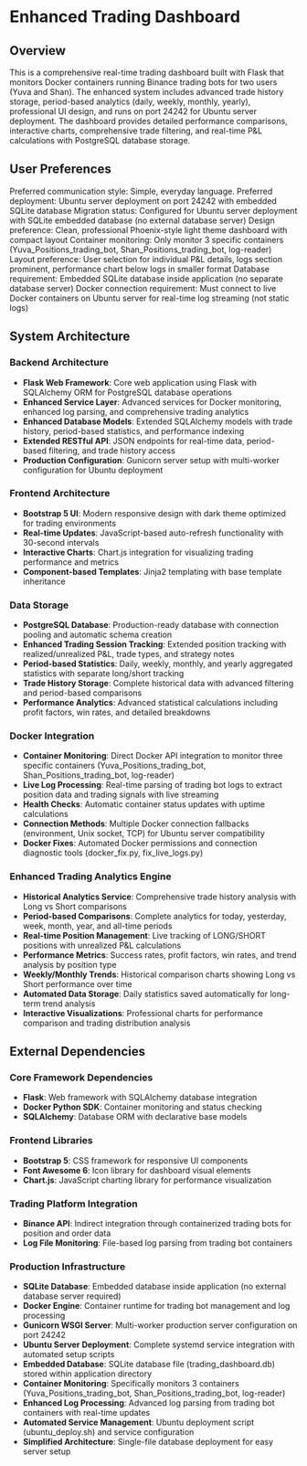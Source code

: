 # Enhanced Trading Dashboard

## Overview

This is a comprehensive real-time trading dashboard built with Flask that monitors Docker containers running Binance trading bots for two users (Yuva and Shan). The enhanced system includes advanced trade history storage, period-based analytics (daily, weekly, monthly, yearly), professional UI design, and runs on port 24242 for Ubuntu server deployment. The dashboard provides detailed performance comparisons, interactive charts, comprehensive trade filtering, and real-time P&L calculations with PostgreSQL database storage.

## User Preferences

Preferred communication style: Simple, everyday language.
Preferred deployment: Ubuntu server deployment on port 24242 with embedded SQLite database
Migration status: Configured for Ubuntu server deployment with SQLite embedded database (no external database server)
Design preference: Clean, professional Phoenix-style light theme dashboard with compact layout
Container monitoring: Only monitor 3 specific containers (Yuva_Positions_trading_bot, Shan_Positions_trading_bot, log-reader)
Layout preference: User selection for individual P&L details, logs section prominent, performance chart below logs in smaller format
Database requirement: Embedded SQLite database inside application (no separate database server)
Docker connection requirement: Must connect to live Docker containers on Ubuntu server for real-time log streaming (not static logs)

## System Architecture

### Backend Architecture
- **Flask Web Framework**: Core web application using Flask with SQLAlchemy ORM for PostgreSQL database operations
- **Enhanced Service Layer**: Advanced services for Docker monitoring, enhanced log parsing, and comprehensive trading analytics
- **Enhanced Database Models**: Extended SQLAlchemy models with trade history, period-based statistics, and performance indexing
- **Extended RESTful API**: JSON endpoints for real-time data, period-based filtering, and trade history access
- **Production Configuration**: Gunicorn server setup with multi-worker configuration for Ubuntu deployment

### Frontend Architecture
- **Bootstrap 5 UI**: Modern responsive design with dark theme optimized for trading environments
- **Real-time Updates**: JavaScript-based auto-refresh functionality with 30-second intervals
- **Interactive Charts**: Chart.js integration for visualizing trading performance and metrics
- **Component-based Templates**: Jinja2 templating with base template inheritance

### Data Storage
- **PostgreSQL Database**: Production-ready database with connection pooling and automatic schema creation
- **Enhanced Trading Session Tracking**: Extended position tracking with realized/unrealized P&L, trade types, and strategy notes
- **Period-based Statistics**: Daily, weekly, monthly, and yearly aggregated statistics with separate long/short tracking
- **Trade History Storage**: Complete historical data with advanced filtering and period-based comparisons
- **Performance Analytics**: Advanced statistical calculations including profit factors, win rates, and detailed breakdowns

### Docker Integration
- **Container Monitoring**: Direct Docker API integration to monitor three specific containers (Yuva_Positions_trading_bot, Shan_Positions_trading_bot, log-reader)
- **Live Log Processing**: Real-time parsing of trading bot logs to extract position data and trading signals with live streaming
- **Health Checks**: Automatic container status updates with uptime calculations
- **Connection Methods**: Multiple Docker connection fallbacks (environment, Unix socket, TCP) for Ubuntu server compatibility
- **Docker Fixes**: Automated Docker permissions and connection diagnostic tools (docker_fix.py, fix_live_logs.py)

### Enhanced Trading Analytics Engine
- **Historical Analytics Service**: Comprehensive trade history analysis with Long vs Short comparisons
- **Period-based Comparisons**: Complete analytics for today, yesterday, week, month, year, and all-time periods
- **Real-time Position Management**: Live tracking of LONG/SHORT positions with unrealized P&L calculations
- **Performance Metrics**: Success rates, profit factors, win rates, and trend analysis by position type
- **Weekly/Monthly Trends**: Historical comparison charts showing Long vs Short performance over time
- **Automated Data Storage**: Daily statistics saved automatically for long-term trend analysis
- **Interactive Visualizations**: Professional charts for performance comparison and trading distribution analysis

## External Dependencies

### Core Framework Dependencies
- **Flask**: Web framework with SQLAlchemy database integration
- **Docker Python SDK**: Container monitoring and status checking
- **SQLAlchemy**: Database ORM with declarative base models

### Frontend Libraries
- **Bootstrap 5**: CSS framework for responsive UI components
- **Font Awesome 6**: Icon library for dashboard visual elements
- **Chart.js**: JavaScript charting library for performance visualization

### Trading Platform Integration
- **Binance API**: Indirect integration through containerized trading bots for position and order data
- **Log File Monitoring**: File-based log parsing from trading bot containers

### Production Infrastructure
- **SQLite Database**: Embedded database inside application (no external database server required)
- **Docker Engine**: Container runtime for trading bot management and log processing
- **Gunicorn WSGI Server**: Multi-worker production server configuration on port 24242
- **Ubuntu Server Deployment**: Complete systemd service integration with automated setup scripts
- **Embedded Database**: SQLite database file (trading_dashboard.db) stored within application directory
- **Container Monitoring**: Specifically monitors 3 containers (Yuva_Positions_trading_bot, Shan_Positions_trading_bot, log-reader)
- **Enhanced Log Processing**: Advanced log parsing from trading bot containers with real-time updates
- **Automated Service Management**: Ubuntu deployment script (ubuntu_deploy.sh) and service configuration
- **Simplified Architecture**: Single-file database deployment for easy server setup